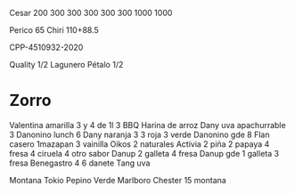  Cesar 
 200
 300
 300
 300
 300
 300
 1000
 1000



Perico 65
Chiri 110+88.5

CPP-4510932-2020

Quality 1/2
Lagunero
Pétalo 1/2

# Zorro
Valentina amarilla 3 y 4 de 1l
3 BBQ
Harina de arroz 
Dany uva apachurrable 3
Danonino lunch 6
Dany naranja 3
3 roja 
3 verde
Danonino gde 8
Flan casero 1mazapan
3 vainilla
Oikos 2 naturales
Activia 2 piña 2 papaya 4 fresa 4 ciruela 4 otro sabor
Danup 2 galleta 4 fresa
Danup gde 1 galleta 3 fresa
Benegastro 4
6 danete
Tang uva

Montana
Tokio
Pepino
Verde
Marlboro
Chester 15 montana
